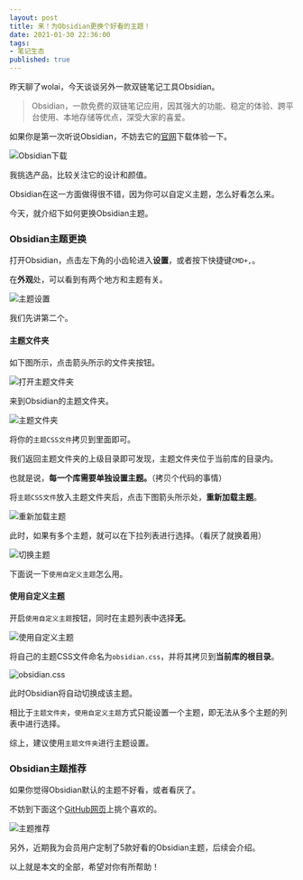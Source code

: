 ```yaml
---
layout: post
title: 来！为Obsidian更换个好看的主题！
date: 2021-01-30 22:36:00
tags: 
- 笔记生态
published: true
---
```




昨天聊了wolai，今天谈谈另外一款双链笔记工具Obsidian。

> Obsidian，一款免费的双链笔记应用，因其强大的功能、稳定的体验、跨平台使用、本地存储等优点，深受大家的喜爱。

如果你是第一次听说Obsidian，不妨去它的[官网](https://obsidian.md/download "Obsidian下载")下载体验一下。


![Obsidian下载](https://figurebed-iseex.oss-cn-hangzhou.aliyuncs.com/img/20210129202558.png)

我挑选产品，比较关注它的设计和颜值。

Obsidian在这一方面做得很不错，因为你可以自定义主题，怎么好看怎么来。

今天，就介绍下如何更换Obsidian主题。

### Obsidian主题更换

打开Obsidian，点击左下角的小齿轮进入**设置**，或者按下快捷键`CMD+,`。

在**外观**处，可以看到有两个地方和主题有关。

![主题设置](https://figurebed-iseex.oss-cn-hangzhou.aliyuncs.com/img/20210129204125.png)

我们先讲第二个。

#### 主题文件夹

如下图所示，点击箭头所示的文件夹按钮。

![打开主题文件夹](https://figurebed-iseex.oss-cn-hangzhou.aliyuncs.com/img/20210129211630.png)

来到Obsidian的主题文件夹。

![主题文件夹](https://figurebed-iseex.oss-cn-hangzhou.aliyuncs.com/img/20210129204435.png)


将你的`主题CSS文件`拷贝到里面即可。

我们返回主题文件夹的上级目录即可发现，主题文件夹位于当前库的目录内。

也就是说，**每一个库需要单独设置主题。**（拷贝个代码的事情）

将`主题CSS文件`放入主题文件夹后，点击下图箭头所示处，**重新加载主题**。



![重新加载主题](https://figurebed-iseex.oss-cn-hangzhou.aliyuncs.com/img/20210129211704.png)

此时，如果有多个主题，就可以在下拉列表进行选择。（看厌了就换着用）

![切换主题](https://figurebed-iseex.oss-cn-hangzhou.aliyuncs.com/img/20210129211831.png)



下面说一下`使用自定义主题`怎么用。


#### 使用自定义主题

开启`使用自定义主题`按钮，同时在主题列表中选择**无**。

![使用自定义主题](https://figurebed-iseex.oss-cn-hangzhou.aliyuncs.com/img/20210129212005.png)

将自己的主题CSS文件命名为`obsidian.css`，并将其拷贝到**当前库的根目录**。

![obsidian.css](https://figurebed-iseex.oss-cn-hangzhou.aliyuncs.com/img/20210129212237.png)

此时Obsidian将自动切换成该主题。


相比于`主题文件夹`，`使用自定义主题`方式只能设置一个主题，即无法从多个主题的列表中进行选择。


综上，建议使用`主题文件夹`进行主题设置。


### Obsidian主题推荐

如果你觉得Obsidian默认的主题不好看，或者看厌了。


不妨到下面这个[GitHub网页](https://github.com/kmaasrud/awesome-obsidian "主题推荐")上挑个喜欢的。

![主题推荐](https://figurebed-iseex.oss-cn-hangzhou.aliyuncs.com/img/20210129213033.png)

另外，近期我为会员用户定制了5款好看的Obsidian主题，后续会介绍。

以上就是本文的全部，希望对你有所帮助！